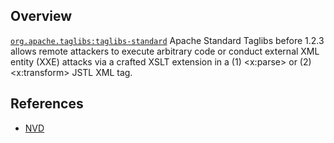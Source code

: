 ## Overview
[`org.apache.taglibs:taglibs-standard`](http://search.maven.org/#search%7Cga%7C1%7Ca%3A%22taglibs-standard%22)
Apache Standard Taglibs before 1.2.3 allows remote attackers to execute arbitrary code or conduct external XML entity (XXE) attacks via a crafted XSLT extension in a (1) <x:parse> or (2) <x:transform> JSTL XML tag.

## References
- [NVD](https://web.nvd.nist.gov/view/vuln/detail?vulnId=CVE-2015-0254)
